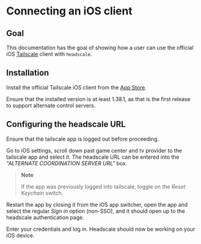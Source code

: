 # Connecting an iOS client

## Goal

This documentation has the goal of showing how a user can use the official iOS [Tailscale](https://tailscale.com) client with `headscale`.

## Installation

Install the official Tailscale iOS client from the [App Store](https://apps.apple.com/app/tailscale/id1470499037).

Ensure that the installed version is at least 1.38.1, as that is the first release to support alternate control servers.

## Configuring the headscale URL

Ensure that the tailscale app is logged out before proceeding.

Go to iOS settings, scroll down past game center and tv provider to the tailscale app and select it. The headscale URL can be entered into the _"ALTERNATE COORDINATION SERVER URL"_ box.

> **Note**
>
> If the app was previously logged into tailscale, toggle on the _Reset Keychain_ switch.

Restart the app by closing it from the iOS app switcher, open the app and select the regular _Sign in_ option (non-SSO), and it should open up to the headscale authentication page.

Enter your credentials and log in. Headscale should now be working on your iOS device.
